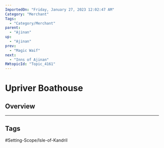 ```yaml
---
ImportedOn: "Friday, January 27, 2023 12:02:47 AM"
Category: "Merchant"
Tags:
  - "Category/Merchant"
parent:
  - "Ajinan"
up:
  - "Ajinan"
prev:
  - "Magic Waif"
next:
  - "Inns of Ajinan"
RWtopicId: "Topic_4161"
---
```

# Upriver Boathouse
## Overview

---
## Tags
#Setting-Scope/Isle-of-Kandril

